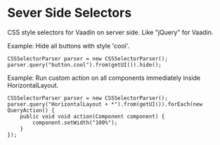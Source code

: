Sever Side Selectors
=====================

CSS style selectors for Vaadin on server side. Like "jQuery" for Vaadin.

Example: Hide all buttons with style 'cool'.
```
CSSSelectorParser parser = new CSSSelectorParser();
parser.query("button.cool").from(getUI()).hide();
```

Example: Run custom action on all components immediately inside HorizontalLayout.
```
CSSSelectorParser parser = new CSSSelectorParser();
parser.query("HorizontalLayout + *").from(getUI()).forEach(new QueryAction() {
	public void void action(Component component) {
		component.setWidth("100%");
	}
});
```
